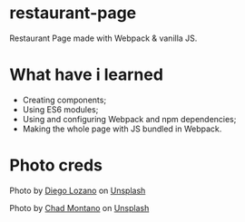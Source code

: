 # restaurant-page

Restaurant Page made with Webpack &amp; vanilla JS.

# What have i learned

- Creating components;
- Using ES6 modules;
- Using and configuring Webpack and npm dependencies;
- Making the whole page with JS bundled in Webpack.

# Photo creds

Photo by <a href="https://unsplash.com/@diegonacho?utm_source=unsplash&utm_medium=referral&utm_content=creditCopyText">Diego Lozano</a> on <a href="https://unsplash.com/s/photos/ramen?utm_source=unsplash&utm_medium=referral&utm_content=creditCopyText">Unsplash</a>

Photo by <a href="https://unsplash.com/es/@briewilly?utm_source=unsplash&utm_medium=referral&utm_content=creditCopyText">Chad Montano</a> on <a href="https://unsplash.com/s/photos/food?utm_source=unsplash&utm_medium=referral&utm_content=creditCopyText">Unsplash</a>
